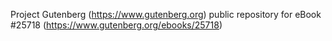 Project Gutenberg (https://www.gutenberg.org) public repository for eBook #25718 (https://www.gutenberg.org/ebooks/25718)
